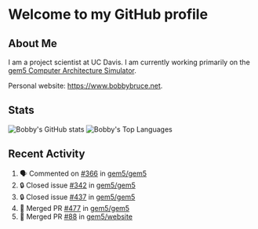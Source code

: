# Welcome to my GitHub profile

## About Me

I am a project scientist at UC Davis. I am currently working primarily on the [gem5 Computer Architecture Simulator](https://github.com/gem5).

Personal website: <https://www.bobbybruce.net>.

## Stats

![Bobby's GitHub stats](https://github-readme-stats.vercel.app/api?username=bobbyrbruce&show_icons=true&theme=responsive&include_all_commits=true&count_private=true&show=reviews&disable_animations=true)
![Bobby's Top Languages ](https://github-readme-stats.vercel.app/api/top-langs/?username=bobbyrbruce&layout=compact&theme=responsive&count_private=true&langs_count=10&disable_animations=true)

## Recent Activity

<!--START_SECTION:activity-->
1. 🗣 Commented on [#366](https://github.com/gem5/gem5/issues/366#issuecomment-1769023993) in [gem5/gem5](https://github.com/gem5/gem5)
2. 🔒 Closed issue [#342](https://github.com/gem5/gem5/issues/342) in [gem5/gem5](https://github.com/gem5/gem5)
3. 🔒 Closed issue [#437](https://github.com/gem5/gem5/issues/437) in [gem5/gem5](https://github.com/gem5/gem5)
4. 🎉 Merged PR [#477](https://github.com/gem5/gem5/pull/477) in [gem5/gem5](https://github.com/gem5/gem5)
5. 🎉 Merged PR [#88](https://github.com/gem5/website/pull/88) in [gem5/website](https://github.com/gem5/website)
<!--END_SECTION:activity-->
